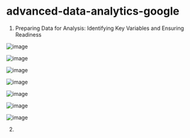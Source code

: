 # advanced-data-analytics-google

1. Preparing Data for Analysis: Identifying Key Variables and Ensuring Readiness

![image](https://github.com/user-attachments/assets/0b3474b5-80cd-4247-9a5c-9af06b4b1c83)

![image](https://github.com/user-attachments/assets/4333e33d-8415-48df-9e9f-d48cc83a21f9)

![image](https://github.com/user-attachments/assets/0c4c5631-2562-4c99-a6ec-0fd9b8ec820e)

![image](https://github.com/user-attachments/assets/cb39bf37-e4f8-4cdc-bd06-c952c391f69c)

![image](https://github.com/user-attachments/assets/aafb0387-e379-41e0-8edb-2637fa05cbb4)

![image](https://github.com/user-attachments/assets/33c6fff3-e0e7-4628-8460-d2a5ba705c95)

![image](https://github.com/user-attachments/assets/7bf6c7a7-2087-4eb5-b2e0-7ce3960a424a)

2.




